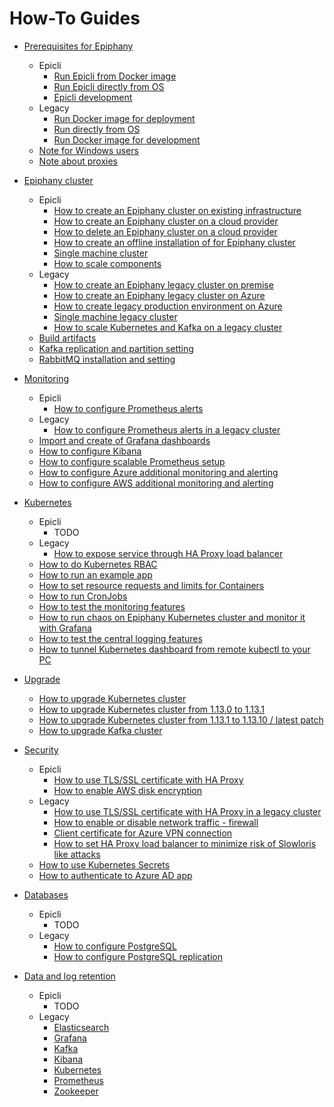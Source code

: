 # How-To Guides

- [Prerequisites for Epiphany](./howto/PREREQUISITES.md)
  - Epicli
    - [Run Epicli from Docker image](./howto/PREREQUISITES.md#run-epicli-from-docker-image)
    - [Run Epicli directly from OS](./howto/PREREQUISITES.md#run-epicli-directly-from-os)
    - [Epicli development](./howto/PREREQUISITES.md#epicli-development)
  - Legacy
    - [Run Docker image for deployment](./howto/PREREQUISITES.md#run-docker-image-for-deployment)  
    - [Run directly from OS](./howto/PREREQUISITES.md#run-directly-from-os)
    - [Run Docker image for development](./howto/PREREQUISITES.md#run-docker-image-for-development)
  - [Note for Windows users](./howto/PREREQUISITES.md#note-for-windows-users)
  - [Note about proxies](./howto/PREREQUISITES.md#note-about-proxies)

- [Epiphany cluster](./howto/CLUSTER.md)
  - Epicli
    - [How to create an Epiphany cluster on existing infrastructure](./howto/CLUSTER.md#how-to-create-an-epiphany-cluster-on-existing-infrastructure)
    - [How to create an Epiphany cluster on a cloud provider](./howto/CLUSTER.md#how-to-create-an-epiphany-on-a-cloud-provider)
    - [How to delete an Epiphany cluster on a cloud provider](./howto/CLUSTER.md#how-to-delete-an-epiphany-cluster-on-a-cloud-provider)
    - [How to create an offline installation of for Epiphany cluster](./howto/CLUSTER.md#how-to-create-an-offline-installation-for-an-Epiphany-cluster)
    - [Single machine cluster](./howto/CLUSTER.md#single-machine-cluster)
    - [How to scale components](./howto/CLUSTER.md#how-to-scale-components)
  - Legacy
    - [How to create an Epiphany legacy cluster on premise](./howto/CLUSTER.md#how-to-create-an-epiphany-legacy-cluster-on-premise)
    - [How to create an Epiphany legacy cluster on Azure](./howto/CLUSTER.md#how-to-create-an-epiphany-legacy-cluster-on-azure)
    - [How to create legacy production environment on Azure](./howto/CLUSTER.md#how-to-create-legacy-production-environment-on-azure)
    - [Single machine legacy cluster](./howto/CLUSTER.md#single-machine-legacy-cluster)
    - [How to scale Kubernetes and Kafka on a legacy cluster](./howto/CLUSTER.md#how-to-scale-kubernetes-and-kafka-on-a-legacy-cluster)
  - [Build artifacts](./howto/CLUSTER.md#build-artifacts)
  - [Kafka replication and partition setting](./howto/CLUSTER.md#kafka-replication-and-partition-setting)
  - [RabbitMQ installation and setting](./howto/CLUSTER.md#rabbitmq-installation-and-setting)

- [Monitoring](./howto/MONITORING.md)
  - Epicli
    - [How to configure Prometheus alerts](./howto/MONITORING.md#how-to-configure-prometheus-alerts)
  - Legacy  
    - [How to configure Prometheus alerts in a legacy cluster](./howto/MONITORING.md#how-to-configure-prometheus-alerts-in-a-legacy-cluster)
  - [Import and create of Grafana dashboards](./howto/MONITORING.md#import-and-create-of-grafana-dashboards)
  - [How to configure Kibana](./howto/MONITORING.md#how-to-configure-kibana)
  - [How to configure scalable Prometheus setup](./howto/MONITORING.md#how-to-configure-scalable-prometheus-setup)
  - [How to configure Azure additional monitoring and alerting](./howto/MONITORING.md#how-to-configure-azure-additional-monitoring-and-alerting)
  - [How to configure AWS additional monitoring and alerting](./howto/MONITORING.md#how-to-configure-aws-additional-monitoring-and-alerting)

- [Kubernetes](./howto/KUBERNETES.md)
  - Epicli
    - TODO
  - Legacy  
    - [How to expose service through HA Proxy load balancer](./howto/KUBERNETES.md#how-to-expose-service-through-ha-proxy-load-balancer)
  - [How to do Kubernetes RBAC](./howto/KUBERNETES.md#how-to-do-kubernetes-rbac)
  - [How to run an example app](./howto/KUBERNETES.md#how-to-run-an-example-app)
  - [How to set resource requests and limits for Containers](./howto/KUBERNETES.md#how-to-set-resource-requests-and-limits-for-containers)
  - [How to run CronJobs](./howto/KUBERNETES.md#how-to-run-cronjobs)
  - [How to test the monitoring features](./howto/KUBERNETES.md#how-to-test-the-monitoring-features)
  - [How to run chaos on Epiphany Kubernetes cluster and monitor it with Grafana](./howto/KUBERNETES.md#how-to-run-chaos-on-epiphany-kubernetes-cluster-and-monitor-it-with-grafana)
  - [How to test the central logging features](./howto/KUBERNETES.md#how-to-test-the-central-logging-features)
  - [How to tunnel Kubernetes dashboard from remote kubectl to your PC](./howto/KUBERNETES.md#how-to-tunnel-kubernetes-dashboard-from-remote-kubectl-to-your-pc)

- [Upgrade](./howto/UPGRADE.md)
  - [How to upgrade Kubernetes cluster](./howto/UPGRADE.md#how-to-upgrade-kubernetes-cluster)
  - [How to upgrade Kubernetes cluster from 1.13.0 to 1.13.1](./howto/UPGRADE.md#how-to-upgrade-kubernetes-cluster-from-1130-to-1131)
  - [How to upgrade Kubernetes cluster from 1.13.1 to 1.13.10 / latest patch](./howto/UPGRADE.md#how-to-upgrade-kubernetes-cluster-from-1131-to-11310--latest-patch)
  - [How to upgrade Kafka cluster](./howto/UPGRADE.md#how-to-upgrade-Kafka-cluster)

- [Security](./howto/SECURITY.md)
  - Epicli
    - [How to use TLS/SSL certificate with HA Proxy](./howto/SECURITY.md#how-to-use-tls/ssl-certificate-with-ha-proxy)
    - [How to enable AWS disk encryption](./howto/SECURITY.md#how-to-enable-AWS-disk-encryption)
  - Legacy
    - [How to use TLS/SSL certificate with HA Proxy in a legacy cluster](./howto/SECURITY.md#how-to-use-tls/ssl-certificate-with-ha-proxy-in-a-legacy-cluster)
    - [How to enable or disable network traffic - firewall](./howto/SECURITY.md#how-to-enable-or-disable-network-traffic)
    - [Client certificate for Azure VPN connection](./howto/SECURITY.md#client-certificate-for-azure-vpn-connection)
    - [How to set HA Proxy load balancer to minimize risk of Slowloris like attacks](./howto/SECURITY.md#how-to-set-HA-Proxy-load-balancer-to-minimize-risk-of-Slowloris-like-attacks)
  - [How to use Kubernetes Secrets](./howto/SECURITY.md#how-to-use-kubernetes-secrets)
  - [How to authenticate to Azure AD app](./howto/SECURITY.md#how-to-authenticate-to-azure-ad-app)

- [Databases](./howto/DATABASES.md)
  - Epicli
    - TODO
  - Legacy
    - [How to configure PostgreSQL](./howto/DATABASES.md#how-to-configure-postgresql)
    - [How to configure PostgreSQL replication](./howto/DATABASES.md#how-to-configure-postgresql-replication)

- [Data and log retention](./howto/RETENTION.md)
  - Epicli
    - TODO
  - Legacy
    - [Elasticsearch](./howto/RETENTION.md#elasticsearch)
    - [Grafana](./howto/RETENTION.md#grafana)
    - [Kafka](./howto/RETENTION.md#kafka)
    - [Kibana](./howto/RETENTION.md#kibana)
    - [Kubernetes](./howto/RETENTION.md#kubernetes)
    - [Prometheus](./howto/RETENTION.md#prometheus)
    - [Zookeeper](./howto/RETENTION.md#zookeeper)
